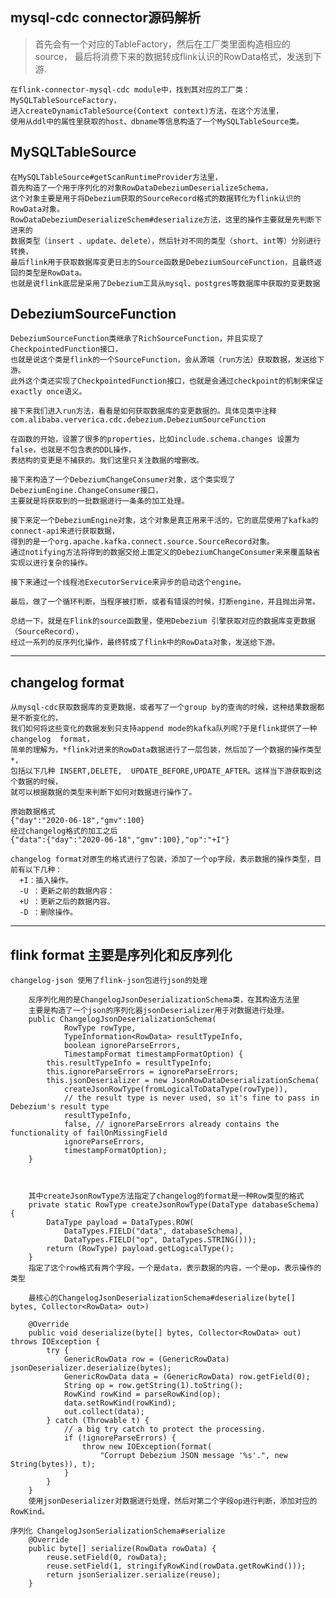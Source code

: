 ## mysql-cdc connector源码解析
> 首先会有一个对应的TableFactory，然后在工厂类里面构造相应的source， 
> 最后将消费下来的数据转成flink认识的RowData格式，发送到下游.

    在flink-connector-mysql-cdc module中，找到其对应的工厂类：MySQLTableSourceFactory，
    进入createDynamicTableSource(Context context)方法，在这个方法里，
    使用从ddl中的属性里获取的host、dbname等信息构造了一个MySQLTableSource类。

## MySQLTableSource
    在MySQLTableSource#getScanRuntimeProvider方法里，
    首先构造了一个用于序列化的对象RowDataDebeziumDeserializeSchema，
    这个对象主要是用于将Debezium获取的SourceRecord格式的数据转化为flink认识的RowData对象。 
    RowDataDebeziumDeserializeSchem#deserialize方法，这里的操作主要就是先判断下进来的
    数据类型（insert 、update、delete），然后针对不同的类型（short、int等）分别进行转换，
    最后flink用于获取数据库变更日志的Source函数是DebeziumSourceFunction，且最终返回的类型是RowData。
    也就是说flink底层是采用了Debezium工具从mysql、postgres等数据库中获取的变更数据

## DebeziumSourceFunction
    DebeziumSourceFunction类继承了RichSourceFunction，并且实现了CheckpointedFunction接口，
    也就是说这个类是flink的一个SourceFunction，会从源端（run方法）获取数据，发送给下游。
    此外这个类还实现了CheckpointedFunction接口，也就是会通过checkpoint的机制来保证exactly once语义。

    接下来我们进入run方法，看看是如何获取数据库的变更数据的。具体见类中注释com.alibaba.ververica.cdc.debezium.DebeziumSourceFunction

    在函数的开始，设置了很多的properties，比如include.schema.changes 设置为false，也就是不包含表的DDL操作，
    表结构的变更是不捕获的。我们这里只关注数据的增删改。

    接下来构造了一个DebeziumChangeConsumer对象，这个类实现了DebeziumEngine.ChangeConsumer接口，
    主要就是将获取到的一批数据进行一条条的加工处理。

    接下来定一个DebeziumEngine对象，这个对象是真正用来干活的，它的底层使用了kafka的connect-api来进行获取数据，
    得到的是一个org.apache.kafka.connect.source.SourceRecord对象。 
    通过notifying方法将得到的数据交给上面定义的DebeziumChangeConsumer来来覆盖缺省实现以进行复杂的操作。

    接下来通过一个线程池ExecutorService来异步的启动这个engine。

    最后，做了一个循环判断，当程序被打断，或者有错误的时候，打断engine，并且抛出异常。
    
    总结一下，就是在Flink的source函数里，使用Debezium 引擎获取对应的数据库变更数据（SourceRecord），
    经过一系列的反序列化操作，最终转成了flink中的RowData对象，发送给下游。

----------------------------------------------------------------------------------------------------------------------------
## changelog format
    从mysql-cdc获取数据库的变更数据，或者写了一个group by的查询的时候，这种结果数据都是不断变化的，
    我们如何将这些变化的数据发到只支持append mode的kafka队列呢?于是flink提供了一种changelog  format，
    简单的理解为，*flink对进来的RowData数据进行了一层包装，然后加了一个数据的操作类型*，
    包括以下几种 INSERT,DELETE,  UPDATE_BEFORE,UPDATE_AFTER。这样当下游获取到这个数据的时候，
    就可以根据数据的类型来判断下如何对数据进行操作了。
  ```
  原始数据格式
  {"day":"2020-06-18","gmv":100}
  经过changelog格式的加工之后
  {"data":{"day":"2020-06-18","gmv":100},"op":"+I"}
  
  changelog format对原生的格式进行了包装，添加了一个op字段，表示数据的操作类型，目前有以下几种：
    +I：插入操作。
    -U ：更新之前的数据内容：
    +U ：更新之后的数据内容。
    -D ：删除操作。
```


----------------------------------------------------------------------------------------------------------------------------
## flink format 主要是序列化和反序列化
    changelog-json 使用了flink-json包进行json的处理
```
    反序列化用的是ChangelogJsonDeserializationSchema类，在其构造方法里
    主要是构造了一个json的序列化器jsonDeserializer用于对数据进行处理。
    public ChangelogJsonDeserializationSchema(
			RowType rowType,
			TypeInformation<RowData> resultTypeInfo,
			boolean ignoreParseErrors,
			TimestampFormat timestampFormatOption) {
		this.resultTypeInfo = resultTypeInfo;
		this.ignoreParseErrors = ignoreParseErrors;
		this.jsonDeserializer = new JsonRowDataDeserializationSchema(
			createJsonRowType(fromLogicalToDataType(rowType)),
			// the result type is never used, so it's fine to pass in Debezium's result type
			resultTypeInfo,
			false, // ignoreParseErrors already contains the functionality of failOnMissingField
			ignoreParseErrors,
			timestampFormatOption);
	}
	
	
	
	其中createJsonRowType方法指定了changelog的format是一种Row类型的格式
	private static RowType createJsonRowType(DataType databaseSchema) {
		DataType payload = DataTypes.ROW(
			DataTypes.FIELD("data", databaseSchema),
			DataTypes.FIELD("op", DataTypes.STRING()));
		return (RowType) payload.getLogicalType();
	}
	指定了这个row格式有两个字段，一个是data，表示数据的内容，一个是op，表示操作的类型
	
	最核心的ChangelogJsonDeserializationSchema#deserialize(byte[] bytes, Collector<RowData> out>)
	
	@Override
	public void deserialize(byte[] bytes, Collector<RowData> out) throws IOException {
		try {
			GenericRowData row = (GenericRowData) jsonDeserializer.deserialize(bytes);
			GenericRowData data = (GenericRowData) row.getField(0);
			String op = row.getString(1).toString();
			RowKind rowKind = parseRowKind(op);
			data.setRowKind(rowKind);
			out.collect(data);
		} catch (Throwable t) {
			// a big try catch to protect the processing.
			if (!ignoreParseErrors) {
				throw new IOException(format(
					"Corrupt Debezium JSON message '%s'.", new String(bytes)), t);
			}
		}
	}
	使用jsonDeserializer对数据进行处理，然后对第二个字段op进行判断，添加对应的RowKind。
```


```
序列化 ChangelogJsonSerializationSchema#serialize
	@Override
	public byte[] serialize(RowData rowData) {
		reuse.setField(0, rowData);
		reuse.setField(1, stringifyRowKind(rowData.getRowKind()));
		return jsonSerializer.serialize(reuse);
	}
```